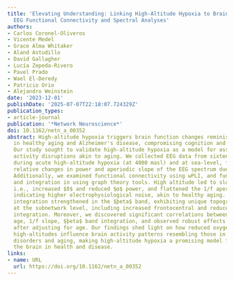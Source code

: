 ```yaml
---
title: 'Elevating Understanding: Linking High-Altitude Hypoxia to Brain Aging Through
  EEG Functional Connectivity and Spectral Analyses'
authors:
- Carlos Coronel-Oliveros
- Vicente Medel
- Grace Alma Whitaker
- Aland Astudillo
- David Gallagher
- Lucía Zepeda-Rivero
- Pavel Prado
- Wael El-Deredy
- Patricio Orio
- Alejandro Weinstein
date: '2023-12-01'
publishDate: '2025-07-07T22:18:07.724329Z'
publication_types:
- article-journal
publication: '*Network Neuroscience*'
doi: 10.1162/netn_a_00352
abstract: High-altitude hypoxia triggers brain function changes reminiscent of those
  in healthy aging and Alzheimer's disease, compromising cognition and executive functions.
  Our study sought to validate high-altitude hypoxia as a model for assessing brain
  activity disruptions akin to aging. We collected EEG data from sixteen healthy volunteers
  during acute high-altitude hypoxia (at 4000 masl) and at sea-level, focusing on
  relative changes in power and aperiodic slope of the EEG spectrum due to hypoxia.
  Additionally, we examined functional connectivity using wPLI, and functional segregation
  and integration in using graph theory tools. High altitude led to slower brain oscillations,
  i.e., increased $δ$ and reduced $α$ power, and flattened the 1/f aperiodic slope,
  indicating higher electrophysiological noise, akin to healthy aging. Notably, functional
  integration strengthened in the $þeta$ band, exhibiting unique topographical patterns
  at the subnetwork level, including increased frontocentral and reduced occipitoparietal
  integration. Moreover, we discovered significant correlations between subjects'
  age, 1/f slope, $þeta$ band integration, and observed robust effects of hypoxia
  after adjusting for age. Our findings shed light on how reduced oxygen levels at
  high-altitudes influence brain activity patterns resembling those in neurodegenerative
  disorders and aging, making high-altitude hypoxia a promising model for comprehending
  the brain in health and disease.
links:
- name: URL
  url: https://doi.org/10.1162/netn_a_00352
---
```

